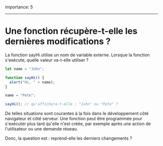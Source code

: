 importance: 5

---

# Une fonction récupère-t-elle les dernières modifications ?

La fonction sayHi utilise un nom de variable externe. Lorsque la fonction s'exécute, quelle valeur va-t-elle utiliser ?

```js
let name = "John";

function sayHi() {
  alert("Hi, " + name);
}

name = "Pete";

sayHi(); // qu'affichera-t-elle : "John" ou "Pete" ?
```

De telles situations sont courantes à la fois dans le développement côté navigateur et côté serveur. Une fonction peut être programmée pour s'exécuter plus tard qu'elle n'est créée, par exemple après une action de l'utilisateur ou une demande réseau.

Donc, la question est : reprend-elle les derniers changements ?
